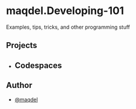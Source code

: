 # maqdel.Developing-101
Examples, tips, tricks, and other programming stuff

## Projects
- Codespaces
    - 


## Author

- [@maqdel](https://www.github.com/maqdel)
